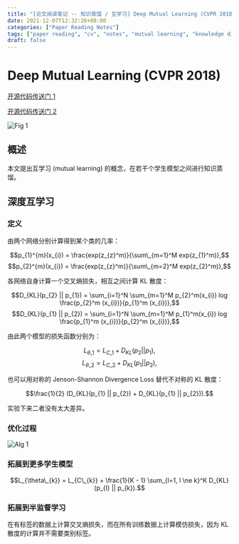 ```yaml
---
title: "[论文阅读笔记 -- 知识蒸馏 / 互学习] Deep Mutual Learning (CVPR 2018)"
date: 2021-12-07T12:32:26+08:00
categories: ["Paper Reading Notes"]
tags: ["paper reading", "cv", "notes", "mutual learning", "knowledge distillation"]
draft: false
---
```


# Deep Mutual Learning (CVPR 2018)

[开源代码传送门 1](https://github.com/chxy95/Deep-Mutual-Learning)

[开源代码传送门 2](https://github.com/pilsHan/DML)

![Fig 1](/images/2021/PRN135/1.png)

## 概述

本文提出互学习 (mutual learning) 的概念，在若干个学生模型之间进行知识蒸馏。  

## 深度互学习

### 定义

由两个网络分别计算得到某个类的几率：  

$$p_{1}^{m}(x_{i}) = \frac{exp(z_{z}^m)}{\sum\_{m=1}^M exp(z_{1}^m)},$$
$$p_{2}^{m}(x_{i}) = \frac{exp(z_{z}^m)}{\sum\_{m=2}^M exp(z_{2}^m)},$$

各网络自身计算一个交叉熵损失，相互之间计算 KL 散度：  

$$D_{KL}(p_{2} || p_{1}) = \sum_{i=1}^N \sum_{m=1}^M p_{2}^m(x_{i}) log \frac{p_{2}^m (x_{i})}{p_{1}^m (x_{i})},$$
$$D_{KL}(p_{1} || p_{2}) = \sum_{i=1}^N \sum_{m=1}^M p_{1}^m(x_{i}) log \frac{p_{1}^m (x_{i})}{p_{2}^m (x_{i})},$$

由此两个模型的损失函数分别为：  

$$L_{\theta\_{1}} = L_{C\_{1}} + D_{KL}(p_{2} || p_{1}),$$
$$L_{\theta\_{2}} = L_{C\_{2}} + D_{KL}(p_{1} || p_{2}),$$

也可以用对称的 Jenson-Shannon Divergence Loss 替代不对称的 KL 散度：  

$$\frac{1}{2} (D_{KL}(p_{1} || p_{2}) + D_{KL}(p_{1} || p_{2})).$$

实验下来二者没有太大差异。  

### 优化过程

![Alg 1](/images/2021/PRN135/A1.png)

### 拓展到更多学生模型

$$L_{\theta\_{k}} = L_{C\_{k}} + \frac{1}{K - 1} \sum_{l=1, l \ne k}^K D_{KL}(p_{l} || p_{k}).$$  

### 拓展到半监督学习

在有标签的数据上计算交叉熵损失，而在所有训练数据上计算模仿损失，因为 KL 散度的计算并不需要类别标签。  
